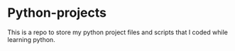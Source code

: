 # Python-projects
This is a repo to store my python project files and scripts that I
coded while learning python.

